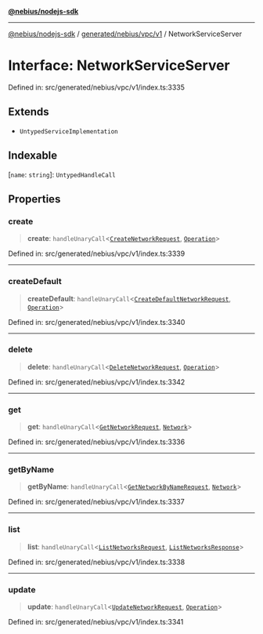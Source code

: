 [**@nebius/nodejs-sdk**](../../../../../README.md)

---

[@nebius/nodejs-sdk](../../../../../README.md) / [generated/nebius/vpc/v1](../README.md) / NetworkServiceServer

# Interface: NetworkServiceServer

Defined in: src/generated/nebius/vpc/v1/index.ts:3335

## Extends

- `UntypedServiceImplementation`

## Indexable

\[`name`: `string`\]: `UntypedHandleCall`

## Properties

### create

> **create**: `handleUnaryCall`\<[`CreateNetworkRequest`](CreateNetworkRequest.md), [`Operation`](../../../common/v1/interfaces/Operation.md)\>

Defined in: src/generated/nebius/vpc/v1/index.ts:3339

---

### createDefault

> **createDefault**: `handleUnaryCall`\<[`CreateDefaultNetworkRequest`](CreateDefaultNetworkRequest.md), [`Operation`](../../../common/v1/interfaces/Operation.md)\>

Defined in: src/generated/nebius/vpc/v1/index.ts:3340

---

### delete

> **delete**: `handleUnaryCall`\<[`DeleteNetworkRequest`](DeleteNetworkRequest.md), [`Operation`](../../../common/v1/interfaces/Operation.md)\>

Defined in: src/generated/nebius/vpc/v1/index.ts:3342

---

### get

> **get**: `handleUnaryCall`\<[`GetNetworkRequest`](GetNetworkRequest.md), [`Network`](Network.md)\>

Defined in: src/generated/nebius/vpc/v1/index.ts:3336

---

### getByName

> **getByName**: `handleUnaryCall`\<[`GetNetworkByNameRequest`](GetNetworkByNameRequest.md), [`Network`](Network.md)\>

Defined in: src/generated/nebius/vpc/v1/index.ts:3337

---

### list

> **list**: `handleUnaryCall`\<[`ListNetworksRequest`](ListNetworksRequest.md), [`ListNetworksResponse`](ListNetworksResponse.md)\>

Defined in: src/generated/nebius/vpc/v1/index.ts:3338

---

### update

> **update**: `handleUnaryCall`\<[`UpdateNetworkRequest`](UpdateNetworkRequest.md), [`Operation`](../../../common/v1/interfaces/Operation.md)\>

Defined in: src/generated/nebius/vpc/v1/index.ts:3341

